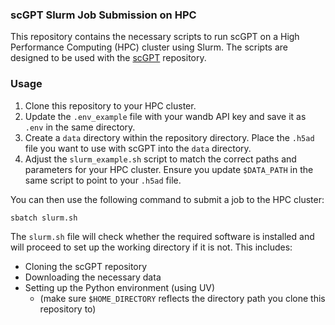 ### scGPT Slurm Job Submission on HPC

This repository contains the necessary scripts to run scGPT on a High Performance Computing (HPC) cluster using Slurm. The scripts are designed to be used with the [scGPT](https://github.com/bowang-lab/scGPT) repository.

### Usage

1. Clone this repository to your HPC cluster.
2. Update the `.env_example` file with your wandb API key and save it as `.env` in the same directory.
3. Create a `data` directory within the repository directory. Place the `.h5ad` file you want to use with scGPT into the `data` directory.
4. Adjust the `slurm_example.sh` script to match the correct paths and parameters for your HPC cluster. Ensure you update `$DATA_PATH` in the same script to point to your `.h5ad` file.

You can then use the following command to submit a job to the HPC cluster:
```bash
sbatch slurm.sh
```

The `slurm.sh` file will check whether the required software is installed and will proceed to set up the working directory if it is not. This includes: 

- Cloning the scGPT repository
- Downloading the necessary data
- Setting up the Python environment (using UV)
    - (make sure `$HOME_DIRECTORY` reflects the directory path you clone this repository to)

